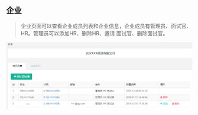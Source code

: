 ## 企业

>企业页面可以查看企业成员列表和企业信息，企业成员有管理员、面试官、HR。管理员可以添加HR、删除HR、邀请
>面试官、删除面试官。

![企业](../images/company.png)